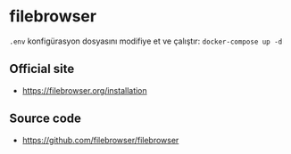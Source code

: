 # filebrowser

`.env` konfigürasyon dosyasını modifiye et ve çalıştır:
`
    docker-compose up -d
`
## Official site

- <https://filebrowser.org/installation>

## Source code

- <https://github.com/filebrowser/filebrowser>
